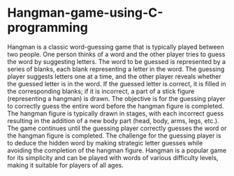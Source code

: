 # Hangman-game-using-C-programming
Hangman is a classic word-guessing game that is typically played between two people. One person thinks of a word and the other player tries to guess the word by suggesting letters. 
The word to be guessed is represented by a series of blanks, each blank representing a letter in the word.
The guessing player suggests letters one at a time, and the other player reveals whether the guessed letter is in the word. If the guessed letter is correct, 
it is filled in the corresponding blanks; if it is incorrect, a part of a stick figure (representing a hangman) is drawn. The objective is for the guessing player 
to correctly guess the entire word before the hangman figure is completed.
The hangman figure is typically drawn in stages, with each incorrect guess resulting in the addition of a new body part (head, body, arms, legs, etc.). 
The game continues until the guessing player correctly guesses the word or the hangman figure is completed.
The challenge for the guessing player is to deduce the hidden word by making strategic letter guesses while avoiding the completion of the hangman figure. 
Hangman is a popular game for its simplicity and can be played with words of various difficulty levels, making it suitable for players of all ages.






